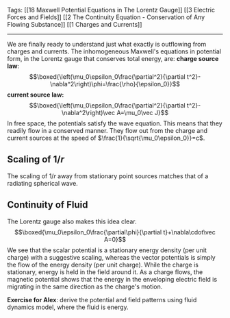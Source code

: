 Tags: [[18 Maxwell Potential Equations in The Lorentz Gauge]] [[3 Electric Forces and Fields]] [[2 The Continuity Equation - Conservation of Any Flowing Substance]] [[1 Charges and Currents]]
___
We are finally ready to understand just what exactly is outflowing from charges and currents. The inhomogeneous Maxwell's equations in potential form, in the Lorentz gauge that conserves total energy, are: 
**charge source law**:
$$\boxed{\left(\mu_0\epsilon_0\frac{\partial^2}{\partial t^2}-\nabla^2\right)\phi=\frac{\rho}{\epsilon_0}}$$
**current source law:**
$$\boxed{\left(\mu_0\epsilon_0\frac{\partial^2}{\partial t^2}-\nabla^2\right)\vec A=\mu_0\vec J}$$
In free space, the potentials satisfy the wave equation. This means that they readily flow in a conserved manner. They flow out from the charge and current sources at the speed of $\frac{1}{\sqrt{\mu_0\epsilon_0}}=c$. 
## Scaling of $1/r$
The scaling of $1/r$ away from stationary point sources matches that of a radiating spherical wave. 
## Continuity of Fluid
The Lorentz gauge also makes this idea clear. 
$$\boxed{\mu_0\epsilon_0\frac{\partial\phi}{\partial t}+\nabla\cdot\vec A=0}$$
We see that the scalar potential is a stationary energy density (per unit charge) with a suggestive scaling, whereas the vector potentials is simply the flow of the energy density (per unit charge). While the charge is stationary, energy is held in the field around it. As a charge flows, the magnetic potential  shows that the energy in the enveloping electric field is migrating in the same direction as the charge's motion. 

**Exercise for Alex**: derive the potential and field patterns using fluid dynamics model, where the fluid is energy. 